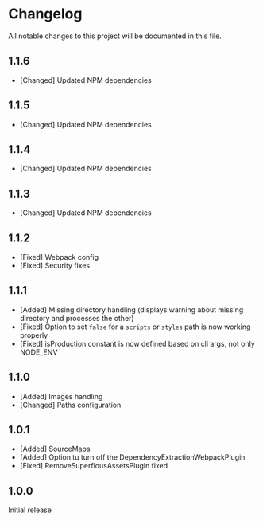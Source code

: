 # Changelog
All notable changes to this project will be documented in this file.

## 1.1.6

* [Changed] Updated NPM dependencies

## 1.1.5

* [Changed] Updated NPM dependencies

## 1.1.4

* [Changed] Updated NPM dependencies

## 1.1.3

* [Changed] Updated NPM dependencies

## 1.1.2

* [Fixed] Webpack config
* [Fixed] Security fixes

## 1.1.1

* [Added] Missing directory handling (displays warning about missing directory and processes the other)
* [Fixed] Option to set `false` for a `scripts` or `styles` path is now working properly
* [Fixed] isProduction constant is now defined based on cli args, not only NODE_ENV

## 1.1.0

* [Added] Images handling
* [Changed] Paths configuration

## 1.0.1

* [Added] SourceMaps
* [Added] Option tu turn off the DependencyExtractionWebpackPlugin
* [Fixed] RemoveSuperflousAssetsPlugin fixed

## 1.0.0

Initial release
